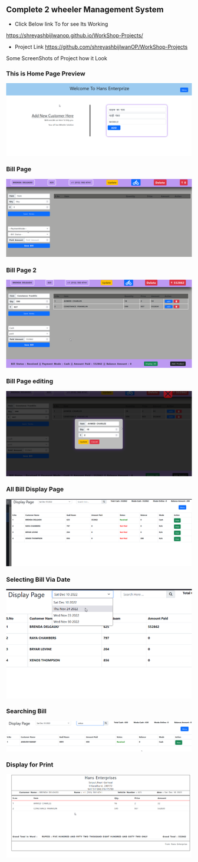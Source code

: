 ## Complete 2 wheeler Management System 

- Click Below link To for see Its Working 

https://shreyashbijlwanop.github.io/WorkShop-Projects/

- Project Link
https://github.com/shreyashbijlwanOP/WorkShop-Projects 

Some ScreenShots of Project how it Look
### This is Home Page Preview
<img src="./Mokeups/Home Page.png" loading ="lazy"/>

<br/>

### Bill Page
<img src="./Mokeups/Bill Page.png"/>

### Bill Page 2

<img src="./Mokeups/Bill page 2.png"/>

### Bill Page editing

<img src="./Mokeups/bill Page 3 Editing.png"/>

### All Bill Display Page

<img src="./Mokeups/All Bill Page.png"/>

### Selecting Bill Via Date

<img src="./Mokeups/selecting bill via date.png"/>

### Searching Bill

<img src="./Mokeups/search bill.png"/>

### Display  for Print

<img src="./Mokeups/print page.png"/>